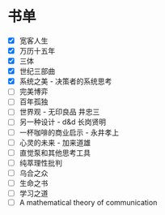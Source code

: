 # 书单

- [x] 宽客人生
- [x] 万历十五年
- [x] 三体
- [x] 世纪三部曲
- [x] 系统之美 - 决策者的系统思考
- [ ] 完美博弈
- [ ] 百年孤独
- [ ] 世界观 - 无印良品 井忠三
- [ ] 另一种设计 - d&d 长岗贤明
- [ ] 一杯咖啡的商业启示 - 永井孝上
- [ ] 心灵的未来 - 加来道雄
- [ ] 直觉泵和其他思考工具
- [ ] 纯萃理性批判
- [ ] 乌合之众
- [ ] 生命之书
- [ ] 学习之道
- [ ] A mathematical theory of communication
